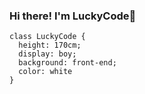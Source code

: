 ### Hi there! I'm LuckyCode👋
```
class LuckyCode {
  height: 170cm; 
  display: boy; 
  background: front-end; 
  color: white 
}
```
<!--
**codennnnn/codennnnn** is a ✨ _special_ ✨ repository because its `README.md` (this file) appears on your GitHub profile.

Here are some ideas to get you started:

- 🔭 I’m currently working on ...
- 🌱 I’m currently learning ...
- 👯 I’m looking to collaborate on ...
- 🤔 I’m looking for help with ...
- 💬 Ask me about ...
- 📫 How to reach me: ...
- 😄 Pronouns: ...
- ⚡ Fun fact: ...
-->
